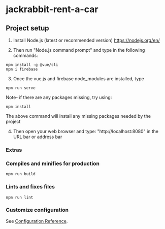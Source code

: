 # jackrabbit-rent-a-car

## Project setup

1) Install Node.js (latest or recommended version)
https://nodejs.org/en/

2) Then run "Node.js command prompt" and type in the following commands:
```
npm install -g @vue/cli
npm i firebase
```

3) Once the vue.js and firebase node_modules are installed, type
```
npm run serve
```
Note- if there are any packages missing, try using:
```
npm install
```
The above command will install any missing packages needed by the project


4) Then open your web browser and type: "http://localhost:8080" in the URL bar or address bar


### Extras
### Compiles and minifies for production
```
npm run build
```

### Lints and fixes files
```
npm run lint
```

### Customize configuration
See [Configuration Reference](https://cli.vuejs.org/config/).
